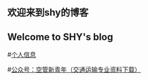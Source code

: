 ## 欢迎来到shy的博客
## Welcome to SHY's blog

#[个人信息](/mymes.md)

#[公众号：空管新青年（交通运输专业资料下载）](/ATCnewyouth/index.md)
